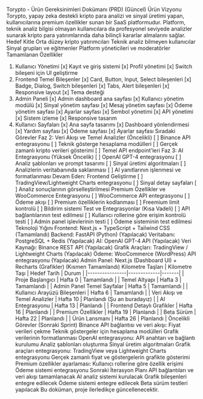 Torypto - Ürün Gereksinimleri Dokümanı (PRD) (Güncel)
Ürün Vizyonu
Torypto, yapay zeka destekli kripto para analizi ve sinyal üretimi yapan, kullanıcılarına premium özellikler sunan bir SaaS platformudur. Platform, teknik analiz bilgisi olmayan kullanıcılara da profesyonel seviyede analizler sunarak kripto para yatırımlarında daha bilinçli kararlar almalarını sağlar.
Hedef Kitle
Orta düzey kripto yatırımcıları
Teknik analiz bilmeyen kullanıcılar
Sinyal grupları ve eğitmenler
Platform yöneticileri ve moderatörler
Tamamlanan Özellikler
1. Kullanıcı Yönetimi
[x] Kayıt ve giriş sistemi
[x] Profil yönetimi
[x] Switch bileşeni için UI geliştirme
2. Frontend Temel Bileşenler
[x] Card, Button, Input, Select bileşenleri
[x] Badge, Dialog, Switch bileşenleri
[x] Tabs, Alert bileşenleri
[x] Responsive layout
[x] Tema desteği
3. Admin Paneli
[x] Admin dashboard ana sayfası
[x] Kullanıcı yönetim modülü
[x] Sinyal yönetim sayfası
[x] Mesaj yönetim sayfası
[x] Ödeme yönetim sayfası
[x] Ayarlar sayfası
[x] Sembol yönetimi
[x] API yönetimi
[x] Sistem izleme
[x] Responsive tasarım
4. Kullanıcı Sayfaları
[x] Ana sayfa tasarımı
[x] Dashboard yönlendirmesi
[x] Yardım sayfası
[x] Ödeme sayfası
[x] Ayarlar sayfası
Sıradaki Görevler
Faz 2: Veri Akışı ve Temel Analizler (Öncelikli)
[ ] Binance API entegrasyonu
[ ] Teknik gösterge hesaplama modülleri
[ ] Gerçek zamanlı kripto verileri gösterimi
[ ] Temel API endpoint'leri
Faz 3: AI Entegrasyonu (Yüksek Öncelik)
[ ] OpenAI GPT-4 entegrasyonu
[ ] Analiz şablonları ve prompt tasarımı
[ ] Sinyal üretimi algoritmaları
[ ] Analizlerin veritabanında saklanması
[ ] AI yanıtlarının işlenmesi ve formatlanması
Devam Eden: Frontend Geliştirme
[ ] TradingView/Lightweight Charts entegrasyonu
[ ] Sinyal detay sayfaları
[ ] Analiz sonuçlarının görselleştirilmesi
Premium Özellikler ve WooCommerce Entegrasyonu
[ ] WooCommerce API entegrasyonu
[ ] Ödeme akışı
[ ] Premium özelliklerin kodlanması
[ ] Freemium limit kontrolü
[ ] Bildirim sistemi
Test ve Entegrasyonlar (Kısa Vadeli)
[ ] API bağlantılarının test edilmesi
[ ] Kullanıcı rollerine göre erişim kontrolü testi
[ ] Admin panel işlevlerinin testi
[ ] Ödeme sisteminin test edilmesi
Teknoloji Yığını
Frontend: Next.js + TypeScript + Tailwind CSS (Tamamlandı)
Backend: FastAPI (Python) (Yapılacak)
Veritabanı: PostgreSQL + Redis (Yapılacak)
AI: OpenAI GPT-4 API (Yapılacak)
Veri Kaynağı: Binance REST API (Yapılacak)
Grafik Araçları: TradingView / Lightweight Charts (Yapılacak)
Ödeme: WooCommerce (WordPress) API entegrasyonu (Yapılacak)
Admin Panel: Next.js (Dashboard UI) + Recharts (Grafikler) (Kısmen Tamamlandı)
Kilometre Taşları
| Kilometre Taşı | Hedef Tarih | Durum |
|----------------|-------------|-------|
| Proje Başlangıcı | Hafta 0 | Tamamlandı |
| Temel Altyapı | Hafta 3 | Tamamlandı |
| Admin Panel Temel Sayfalar | Hafta 5 | Tamamlandı |
| Kullanıcı Arayüzü Bileşenleri | Hafta 6 | Tamamlandı |
| Veri Akışı ve Temel Analizler | Hafta 10 | Planlandı (Şu an buradayız) |
| AI Entegrasyonu | Hafta 13 | Planlandı |
| Frontend Detaylı Grafikler | Hafta 16 | Planlandı |
| Premium Özellikler | Hafta 19 | Planlandı |
| Beta Sürüm | Hafta 22 | Planlandı |
| Ürün Lansmanı | Hafta 26 | Planlandı |
Öncelikli Görevler (Sonraki Sprint)
Binance API bağlantısı ve veri akışı:
Fiyat verileri çekme
Teknik göstergeler için hesaplama modülleri
Grafik verilerinin formatlanması
OpenAI entegrasyonu:
API anahtarı ve bağlantı kurulumu
Analiz şablonları oluşturma
Sinyal üretim algoritmaları
Grafik araçları entegrasyonu:
TradingView veya Lightweight Charts entegrasyonu
Gerçek zamanlı fiyat ve göstergelerin grafikte gösterimi
Premium özellikler ayarlaması:
Kullanıcı rollerine göre özellik erişimi
Ödeme sistemi entegrasyonu
Sonraki İterasyon Planı
API bağlantıları ve veri akışı tamamlanacak
AI analiz sistemi kurulacak
Grafik bileşenleri entegre edilecek
Ödeme sistemi entegre edilecek
Beta sürüm testleri yapılacak
Bu doküman, proje ilerledikçe güncellenecektir.